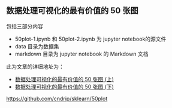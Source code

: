 ## 数据处理可视化的最有价值的 50 张图

包括三部分内容
- 50plot-1.ipynb 和 50plot-2.ipynb 为 jupyter notebook的源文件
- data 目录为数据集
- markdown 目录为 jupyter notebook 的 Markdown 文档

此为文章的详细地址为：

* [数据处理可视化的最有价值的 50 张图 (上)](https://blog.csdn.net/cndrip/article/details/124087387)
* [数据处理可视化的最有价值的 50 张图 (下)](https://blog.csdn.net/cndrip/article/details/124130519)

https://github.com/cndrip/sklearn/50plot